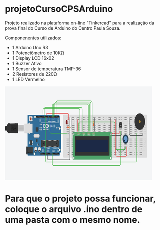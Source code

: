 # projetoCursoCPSArduino
Projeto realizado na plataforma on-line "Tinkercad" para a realização da prova final do Curso de Arduino do Centro Paula Souza.

Componenentes utilizados:

- 1 Arduino Uno R3
- 1 Potenciômetro de 10KΩ
- 1 Display LCD 16x02
- 1 Buzzer Ativo
- 1 Sensor de temperatura TMP-36
- 2 Resistores de 220Ω
- 1 LED Vermelho

<img src="tinker.png" width="470" height="300"> 

# Para que o projeto possa funcionar, coloque o arquivo .ino dentro de uma pasta com o mesmo nome.
